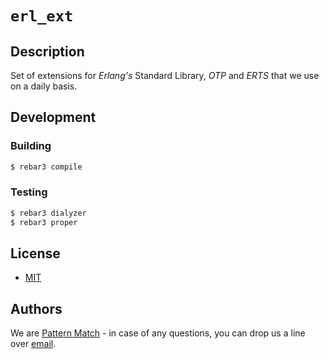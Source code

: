 # `erl_ext`

## Description

Set of extensions for *Erlang's* Standard Library, *OTP* and *ERTS* that we use on a daily basis.

## Development

### Building

```bash
$ rebar3 compile
```

### Testing

```bash
$ rebar3 dialyzer
$ rebar3 proper
```

## License

- [MIT](LICENSE.md)

## Authors

We are [Pattern Match](https://github.com/patternmatch) - in case of any questions, you can drop us a line over [email](mailto:contact@pattern-match.com).
